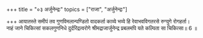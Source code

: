 +++
title = "०३ अर्जुनेन्द्रः"
topics = ["राजा", "अर्जुनेन्द्रः"]

+++
आयातस्ते समीपं तव गुणविमलान्पण्डितो वादकर्ता काव्ये भव्ये हि रेवाभवविगतरसे रुग्युगे रोगहर्ता।  
नाहं जाने चिकित्सां सकलगुणनिधे दुर्दरिद्रत्वरोगे श्रीमद्राजार्जुनेन्द्र प्रबलमपि यते कल्पिता सा चिकित्सा॥ 6 ॥  